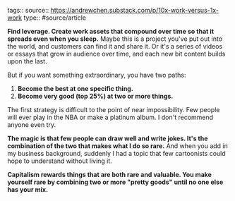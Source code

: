 tags::
source:: https://andrewchen.substack.com/p/10x-work-versus-1x-work
type:: #source/article

**Find leverage. Create work assets that compound over time so that it spreads even when you sleep.** Maybe this is a project you've put out into the world, and customers can find it and share it. Or it's a series of videos or essays that grow in audience over time, and each new bit content builds upon the last.

But if you want something extraordinary, you have two paths:

1. **Become the best at one specific thing.**
2. **Become very good (top 25%) at two or more things.**

The first strategy is difficult to the point of near impossibility. Few people will ever play in the NBA or make a platinum album. I don't recommend anyone even try.

**The magic is that few people can draw well and write jokes. It's the combination of the two that makes what I do so rare.** And when you add in my business background, suddenly I had a topic that few cartoonists could hope to understand without living it.

**Capitalism rewards things that are both rare and valuable. You make yourself rare by combining two or more "pretty goods" until no one else has your mix.**

